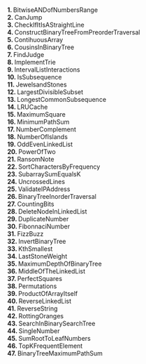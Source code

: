 <br/><b>1.	</b>BitwiseANDofNumbersRange
<br/><b>2.	</b>CanJump
<br/><b>3.	</b>CheckIfItIsAStraightLine
<br/><b>4.	</b>ConstructBinaryTreeFromPreorderTraversal
<br/><b>5.	</b>ContihuousArray
<br/><b>6.	</b>CousinsInBinaryTree
<br/><b>7.	</b>FindJudge
<br/><b>8.	</b>ImplementTrie
<br/><b>9.	</b>IntervalListInteractions
<br/><b>10.	</b>IsSubsequence
<br/><b>11.	</b>JewelsandStones
<br/><b>12.	</b>LargestDivisibleSubset
<br/><b>13.	</b>LongestCommonSubsequence
<br/><b>14.	</b>LRUCache
<br/><b>15.	</b>MaximumSquare
<br/><b>16.	</b>MinimumPathSum
<br/><b>17.	</b>NumberComplement
<br/><b>18.	</b>NumberOfIslands
<br/><b>19.	</b>OddEvenLinkedList
<br/><b>20.	</b>PowerOfTwo
<br/><b>21.	</b>RansomNote
<br/><b>22.	</b>SortCharactersByFrequency
<br/><b>23.	</b>SubarraySumEqualsK
<br/><b>24.	</b>UncrossedLines
<br/><b>25.	</b>ValidateIPAddress
<br/><b>26.	</b>BinaryTreeInorderTraversal
<br/><b>27.	</b>CountingBits
<br/><b>28.	</b>DeleteNodeInLinkedList
<br/><b>29.	</b>DuplicateNumber
<br/><b>30.	</b>FibonnaciNumber
<br/><b>31.	</b>FizzBuzz
<br/><b>32.	</b>InvertBinaryTree
<br/><b>33.	</b>KthSmallest
<br/><b>34.	</b>LastStoneWeight
<br/><b>35.	</b>MaximumDepthOfBinaryTree
<br/><b>36.	</b>MiddleOfTheLinkedList
<br/><b>37.	</b>PerfectSquares
<br/><b>38.	</b>Permutations
<br/><b>39.	</b>ProductOfArrayItself
<br/><b>40.	</b>ReverseLinkedList
<br/><b>41.	</b>ReverseString
<br/><b>42.	</b>RottingOranges
<br/><b>43.	</b>SearchInBinarySearchTree
<br/><b>44.	</b>SingleNumber
<br/><b>45.	</b>SumRootToLeafNumbers
<br/><b>46.	</b>TopKFrequentElement
<br/><b>47.	</b>BinaryTreeMaximumPathSum
